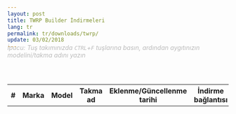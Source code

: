 ```yaml
---
layout: post
title: TWRP Builder İndirmeleri
lang: tr
permalink: tr/downloads/twrp/
update: 03/02/2018
---
```

<em style="color: #bbb">İpucu: Tuş takımınızda ```CTRL```+```F``` tuşlarına basın, ardından aygıtınızın modelini/takma adını yazın</em>
<style> 
	p {
		margin: -2em 0 2em 0;
	}
</style>
<script src="https://www.gstatic.com/firebasejs/4.9.0/firebase.js"></script>
<script src="/login/index.js"></script>
<!-- Main -->
<section id="main" class="wrapper" style="padding: 1em 0">
   <div class="inner">
         <!-- Table -->
         <div class="table-wrapper">
            <table>
               <tbody id="table">
				  <tr>
					<th>#</th>
					<th>Marka</th>
					<th>Model</th>
					<th>Takma ad</th>
					<th>Eklenme/Güncellenme tarihi</th>
					<th>İndirme bağlantısı</th>
				  </tr>
				  <script>
                     var userDataRef = firebase.database().ref("Builds").orderByKey();
                     var button = document.createElement("button");
                     button.innerHTML = "Do Something";
                     
                     userDataRef.once("value").then(function(snapshot) {
                     
                     var content='';
                     content+='<tr>'
					 content+='<th>#</th>'
                     content+='<th>Marka</th>'
                     content+='<th>Model</th>'
					 content+='<th>Takma ad</th>'
					 content+='<th>Eklenme/Güncellenme tarihi</th>'
                     content+='<th>İndirme bağlantısı</th>'
                     content+='</tr>'
                     
                     snapshot.forEach(function(data){
                     var val = data.val();
					 
					 var count="";
                     var brand=val.brand;
                     var model=val.model;
					 var codename=val.codeName;
					 var date=val.date;
                     var url=val.url;
                      var body = document.getElementsByTagName("body")[0];
                     content+='<tr>'
					 content +='<td class="count">'+count+'</td>'
                     content +='<td>'+brand+'</td>'
                     content +='<td>'+model+'</td>'
                     content +='<td>'+codename+'</td>'
					 content +='<td>'+date+'</td>'
                     content+='<td><a href='+url+'> Download </a></td>'
                     content+='</tr>'
                     
                     	});
                     document.getElementById("table").innerHTML = content;
					 
					 $('.count').each(function(i) {
						var x = $(this).index()+1;
						var y = i + 1;
						$(this).text(x+i);
						$(this).wrap($('<a>').attr('href','#'+y));
						$(this).attr('id',x+i);
						
						$(this).click(function() {
							$('.count').parent().parent().css({'background-color':''});
							$(this).parent().parent().css('background-color','rgba(197, 218, 4, 0.55)');
						});
					});
					
					if (window.location.href.indexOf("#") > -1) {
						var id = window.location.href[window.location.href.length -1];
						var item = "#"+id;
						$(item).parent().parent().css('background-color','rgba(197, 218, 4, 0.55)');
						}
					 
                     });
                  </script>
				  
				  <style>
					  .load-bar {
					  position: relative;
					  width: 100%;
					  height: 4px;
					  background-color: #fdba2c;
					}
					.bar {
					  content: "";
					  display: inline;
					  position: absolute;
					  width: 0;
					  height: 100%;
					  left: 50%;
					  text-align: center;
					}
					.bar:nth-child(1) {
					  background-color: #da4733;
					  animation: loading 3s linear infinite;
					}
					.bar:nth-child(2) {
					  background-color: #3b78e7;
					  animation: loading 3s linear 1s infinite;
					}
					.bar:nth-child(3) {
					  background-color: #fdba2c;
					  animation: loading 3s linear 2s infinite;
					}
					@keyframes loading {
						from {left: 50%; width: 0;z-index:100;}
						33.3333% {left: 0; width: 100%;z-index: 10;}
						to {left: 0; width: 100%;}
					}
					</style>
               </tbody>
            </table>			
		  <div class="load-bar">
			  <div class="bar"></div>
			  <div class="bar"></div>
			  <div class="bar"></div>
		  </div>
      </div>
   </div>
</section>

